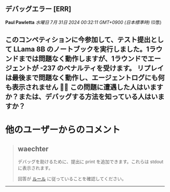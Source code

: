 ## デバッグエラー [ERR]

**Paul Pawletta** *水曜日 7月 31日 2024 00:32:11 GMT+0900 (日本標準時)* (0票)

このコンペティションに今参加して、テスト提出として LLama 8B のノートブックを実行しました。1ラウンドまでは問題なく動作しますが、1ラウンドでエージェントが -237 のペナルティを受けます。
リプレイは最後まで問題なく動作し、エージェントログにも何も表示されません 🤷‍♂️ この問題に遭遇した人はいますか？または、デバッグする方法を知っている人はいますか？
---
# 他のユーザーからのコメント
> ## waechter
> 
> デバッグを助けるために、提出に print を追加できます。これらは stdout に表示されます。
> 
> 回答が [ルール](https://www.kaggle.com/competitions/llm-20-questions/overview/20-questions-rules) に従っていることを確認してください。
> 
> 
> 
---

